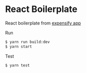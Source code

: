 # React Boilerplate

React boilerplate from [expensify app](https://github.com/NearHuscarl/expensify-app)

Run

```bash
$ yarn run build:dev
$ yarn start
```

Test

```bash
$ yarn test
```
